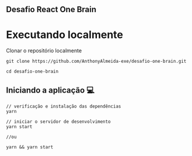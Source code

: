 
## Desafio React One Brain

# Executando localmente

Clonar o repositório localmente
```shell
git clone https://github.com/AnthonyAlmeida-exe/desafio-one-brain.git

cd desafio-one-brain
```


## Iniciando a aplicação :computer:

```shell
// verificação e instalação das dependências
yarn

// iniciar o servidor de desenvolvimento
yarn start

//ou

yarn && yarn start

```
